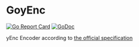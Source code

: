 # GoyEnc

[![Go Report Card](https://goreportcard.com/badge/github.com/poldi1405/GoyEnc)](https://goreportcard.com/report/github.com/poldi1405/GoyEnc)
[![GoDoc](https://godoc.org/github.com/poldi1405/GoyEnc?status.svg)](https://godoc.org/github.com/poldi1405/GoyEnc)

yEnc Encoder according to [the official specification](http://www.yenc.org/yenc-draft.1.3.txt)
